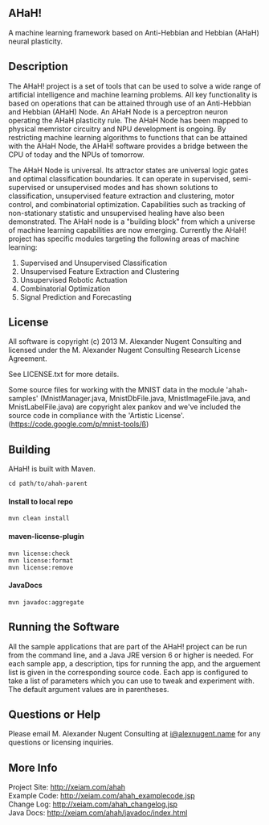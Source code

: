 ## AHaH!

A machine learning framework based on Anti-Hebbian and Hebbian (AHaH) neural plasticity.

## Description 

The AHaH! project is a set of tools that can be used to solve a wide range of artificial intelligence 
and machine learning problems. All key functionality is based on operations that can be attained 
through use of an Anti-Hebbian and Hebbian (AHaH) Node. An AHaH Node is a perceptron neuron operating 
the AHaH plasticity rule. The AHaH Node has been mapped to physical memristor circuitry 
and NPU development is ongoing. By restricting machine learning algorithms to functions that can 
be attained with the AHaH Node, the AHaH! software provides a bridge between the CPU of today and 
the NPUs of tomorrow.

The AHaH Node is universal. Its attractor states are universal logic gates and optimal classification 
boundaries. It can operate in supervised, semi-supervised or unsupervised modes and has shown 
solutions to classification, unsupervised feature extraction and clustering, motor control, and 
combinatorial optimization. Capabilities such as tracking of non-stationary statistic and unsupervised 
healing have also been demonstrated. The AHaH node is a "building block" from which a universe of 
machine learning capabilities are now emerging. Currently the AHaH! project has specific modules targeting 
the following areas of machine learning:

1. Supervised and Unsupervised Classification
1. Unsupervised Feature Extraction and Clustering
1. Unsupervised Robotic Actuation
1. Combinatorial Optimization
1. Signal Prediction and Forecasting

## License

All software is copyright (c) 2013 M. Alexander Nugent Consulting and licensed under the 
M. Alexander Nugent Consulting Research License Agreement.

See LICENSE.txt for more details.

Some source files for working with the MNIST data in the module 'ahah-samples' (MnistManager.java, MnistDbFile.java, MnistImageFile.java, and MnistLabelFile.java) are copyright alex pankov and we've included the source code in compliance with the 'Artistic License'. (https://code.google.com/p/mnist-tools/ß)

## Building

AHaH! is built with Maven.

    cd path/to/ahah-parent
    
#### Install to local repo

    mvn clean install
    
#### maven-license-plugin

    mvn license:check
    mvn license:format
    mvn license:remove
    
#### JavaDocs

    mvn javadoc:aggregate 

## Running the Software

All the sample applications that are part of the AHaH! project can be run from the command line, and a Java JRE 
version 6 or higher is needed. For each sample app, a description, tips for running the app, and the arguement list
is given in the corresponding source code. Each app is configured to take a list of parameters which you can use to 
tweak and experiment with. The default argument values are in parentheses. 

## Questions or Help

Please email M. Alexander Nugent Consulting at i@alexnugent.name for any questions or licensing inquiries.

## More Info
Project Site: http://xeiam.com/ahah  
Example Code: http://xeiam.com/ahah_examplecode.jsp  
Change Log: http://xeiam.com/ahah_changelog.jsp  
Java Docs: http://xeiam.com/ahah/javadoc/index.html  
